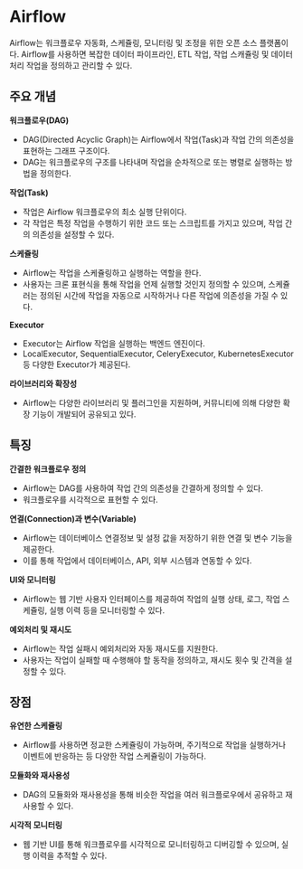 # Airflow
Airflow는 워크플로우 자동화, 스케쥴링, 모니터링 및 조정을 위한 오픈 소스 플랫폼이다. Airflow를 사용하면 복잡한 데이터 파이프라인, ETL 작업, 작업 스캐쥴링 및 데이터 처리 작업을 정의하고 관리할 수 있다.
## 주요 개념
**워크플로우(DAG)**
- DAG(Directed Acyclic Graph)는 Airflow에서 작업(Task)과 작업 간의 의존성을 표현하는 그래프 구조이다.
- DAG는 워크플로우의 구조를 나타내며 작업을 순차적으로 또는 병렬로 실행하는 방법을 정의한다.

**작업(Task)**
- 작업은 Airflow 워크플로우의 최소 실행 단위이다.
- 각 작업은 특정 작업을 수행하기 위한 코드 또는 스크립트를 가지고 있으며, 작업 간의 의존성을 설정할 수 있다.

**스케쥴링**
- Airflow는 작업을 스케쥴링하고 실행하는 역할을 한다.
- 사용자는 크론 표현식을 통해 작업을 언제 실행할 것인지 정의할 수 있으며, 스케쥴러는 정의된 시간에 작업을 자동으로 시작하거나 다른 작업에 의존성을 가질 수 있다.

**Executor**
- Executor는 Airflow 작업을 실행하는 백엔드 엔진이다.
- LocalExecutor, SequentialExecutor, CeleryExecutor, KubernetesExecutor 등 다양한 Executor가 제공된다.

**라이브러리와 확장성**
- Airflow는 다양한 라이브러리 및 플러그인을 지원하며, 커뮤니티에 의해 다양한 확장 기능이 개발되어 공유되고 있다.
## 특징
**간결한 워크플로우 정의**
- Airflow는 DAG를 사용하여 작업 간의 의존성을 간결하게 정의할 수 있다.
- 워크플로우를 시각적으로 표현할 수 있다.

**연결(Connection)과 변수(Variable)**
- Airflow는 데이터베이스 연결정보 및 설정 값을 저장하기 위한 연결 및 변수 기능을 제공한다.
- 이를 통해 작업에서 데이터베이스, API, 외부 시스템과 연동할 수 있다.

**UI와 모니터링**
- Airflow는 웹 기반 사용자 인터페이스를 제공하여 작업의 실행 상태, 로그, 작업 스케쥴링, 실행 이력 등을 모니터링할 수 있다.

**예외처리 및 재시도**
- Airflow는 작업 실패시 예외처리와 자동 재시도를 지원한다.
- 사용자는 작업이 실패할 때 수행해야 할 동작을 정의하고, 재시도 횟수 및 간격을 설정할 수 있다.

## 장점
**유연한 스케쥴링**
- Airflow를 사용하면 정교한 스케쥴링이 가능하며, 주기적으로 작업을 실행하거나 이벤트에 반응하는 등 다양한 작업 스케쥴링이 가능하다.

**모듈화와 재사용성**
- DAG의 모듈화와 재사용성을 통해 비슷한 작업을 여러 워크플로우에서 공유하고 재사용할 수 있다.

**시각적 모니터링**
- 웹 기반 UI를 통해 워크플로우를 시각적으로 모니터링하고 디버깅할 수 있으며, 실행 이력을 추적할 수 있다.
